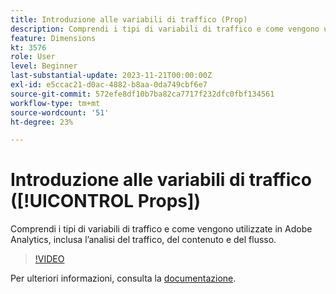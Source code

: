 ```yaml
---
title: Introduzione alle variabili di traffico (Prop)
description: Comprendi i tipi di variabili di traffico e come vengono utilizzati in Adobe Analytics.
feature: Dimensions
kt: 3576
role: User
level: Beginner
last-substantial-update: 2023-11-21T00:00:00Z
exl-id: e5ccac21-d0ac-4882-b8aa-0da749cbf6e7
source-git-commit: 572efe8df10b7ba82ca7717f232dfc0fbf134561
workflow-type: tm+mt
source-wordcount: '51'
ht-degree: 23%

---
```


# Introduzione alle variabili di traffico ([!UICONTROL Props])

Comprendi i tipi di variabili di traffico e come vengono utilizzate in Adobe Analytics, inclusa l’analisi del traffico, del contenuto e del flusso.

>[!VIDEO](https://video.tv.adobe.com/v/28767/?quality=12&learn=on)

Per ulteriori informazioni, consulta la [documentazione](https://experienceleague.adobe.com/docs/analytics/components/dimensions/prop.html?lang=it).
